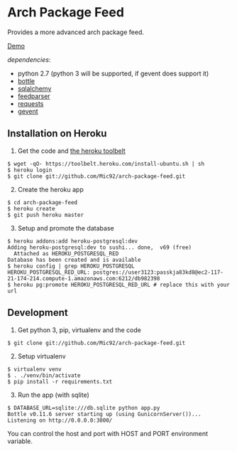 Arch Package Feed
=================

Provides a more advanced arch package feed.

[Demo](http://archfeed.higgsboson.tk/)

*dependencies*:

  - python 2.7 (python 3 will be supported, if gevent does support it)
  - [bottle](http://bottlepy.org/)
  - [sqlalchemy](http://sqlalchemy.org/)
  - [feedparser](http://code.google.com/p/feedparser/)
  - [requests](http://python-requests.org/)
  - [gevent](http://www.gevent.org/)

Installation on Heroku
----------------------

1. Get the code and [the heroku toolbelt](https://toolbelt.heroku.com/)

```
$ wget -qO- https://toolbelt.heroku.com/install-ubuntu.sh | sh
$ heroku login
$ git clone git://github.com/Mic92/arch-package-feed.git
```

2. Create the heroku app

```
$ cd arch-package-feed
$ heroku create
$ git push heroku master
```

3. Setup and promote the database

```
$ heroku addons:add heroku-postgresql:dev
Adding heroku-postgresql:dev to sushi... done,  v69 (free)
  Attached as HEROKU_POSTGRESQL_RED
Database has been created and is available
$ heroku config | grep HEROKU_POSTGRESQL
HEROKU_POSTGRESQL_RED_URL: postgres://user3123:passkja83kd8@ec2-117-21-174-214.compute-1.amazonaws.com:6212/db982398
$ heroku pg:promote HEROKU_POSTGRESQL_RED_URL # replace this with your url
```

Development
-----------

1. Get python 3, pip, virtualenv and the code

```
$ git clone git://github.com/Mic92/arch-package-feed.git
```

2. Setup virtualenv

```
$ virtualenv venv
$ . ./venv/bin/activate
$ pip install -r requirements.txt
```

3. Run the app (with sqlite)

```
$ DATABASE_URL=sqlite:///db.sqlite python app.py
Bottle v0.11.6 server starting up (using GunicornServer())...
Listening on http://0.0.0.0:3000/
```

You can control the host and port with HOST and PORT environment variable.
